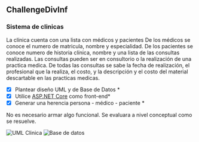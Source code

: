 ## ChallengeDivInf
### Sistema de clinicas

La clínica cuenta con una lista con médicos y pacientes
De los médicos se conoce el numero de matricula, nombre y especialidad.
De los pacientes se conoce numero de historia clínica, nombre y una lista de las consultas realizadas.
Las consultas pueden ser en consultorio o la realización de una practica medica.
De todas las consultas se sabe la fecha de realización, el profesional que la realiza, el costo, y la descripción y el costo del material descartable en las practicas medicas.

- [x] Plantear diseño UML y de Base de Datos *
- [x] Utilice [ASP.NET Core](http://asp.net/) como front-end*
- [x] Generar una herencia persona - médico - paciente *

No es necesario armar algo funcional. Se evaluara a nivel conceptual como se resuelve.

![UML Clinica](https://user-images.githubusercontent.com/88550405/188520047-e21d67ee-3f70-40e4-a8d2-1290ed150c55.jpeg)
![Base de datos](https://user-images.githubusercontent.com/88550405/189511139-578f8296-6b2a-4144-8e12-d7af85e1e6e6.png)
